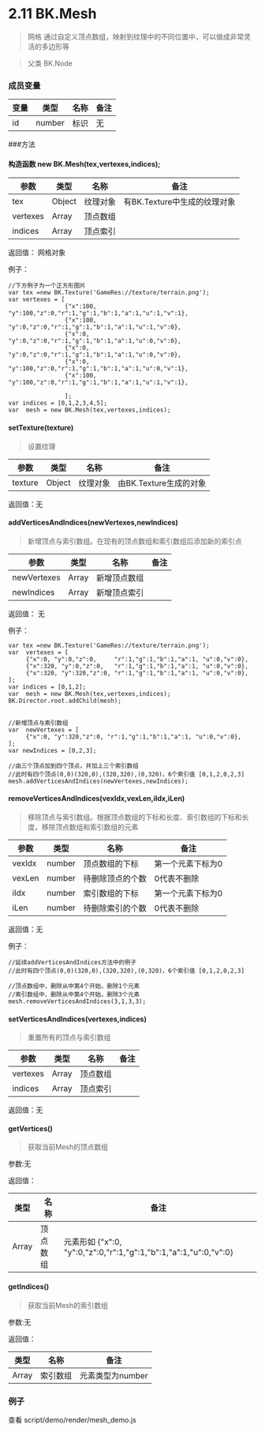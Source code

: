 # 2.11 BK.Mesh

> 网格
> 通过自定义顶点数组，映射到纹理中的不同位置中，可以做成非常灵活的多边形等

> 父类 BK.Node

### 成员变量
变量  | 类型 |名称 | 备注
------------- | ------------- | -------------| -------------
id | number | 标识 | 无
###方法
#### 构造函数 new BK.Mesh(tex,vertexes,indices);

参数  | 类型 |名称 | 备注
------------- | ------------- | -------------| -------------
tex | Object | 纹理对象 |  有BK.Texture中生成的纹理对象
vertexes | Array | 顶点数组 |
indices | Array | 顶点索引 |  
返回值：
网格对象

例子：

	//下方例子为一个正方形图片
	var tex =new BK.Texture('GameRes://texture/terrain.png');
	var vertexes = [
	                {"x":100, "y":100,"z":0,"r":1,"g":1,"b":1,"a":1,"u":1,"v":1},
	                {"x":100, "y":0,"z":0,"r":1,"g":1,"b":1,"a":1,"u":1,"v":0},
	                {"x":0, "y":0,"z":0,"r":1,"g":1,"b":1,"a":1,"u":0,"v":0},
	                {"x":0, "y":0,"z":0,"r":1,"g":1,"b":1,"a":1,"u":0,"v":0},
	                {"x":0, "y":100,"z":0,"r":1,"g":1,"b":1,"a":1,"u":0,"v":1},
	                {"x":100, "y":100,"z":0,"r":1,"g":1,"b":1,"a":1,"u":1,"v":1},
	                
	                ];
	var indices = [0,1,2,3,4,5];
	var  mesh = new BK.Mesh(tex,vertexes,indices);
	
#### setTexture(texture)
>设置纹理

参数  | 类型 |名称 | 备注
------------- | ------------- | -------------| -------------
texture|Object|纹理对象|由BK.Texture生成的对象

返回值：无

#### addVerticesAndIndices(newVertexes,newIndices)
>新增顶点与索引数组。在现有的顶点数组和索引数组后添加新的索引点

参数  | 类型 |名称 | 备注
------------- | ------------- | -------------| -------------
newVertexes | Array | 新增顶点数组 |
newIndices | Array | 新增顶点索引 |  

返回值：
无

例子：
	
	var tex =new BK.Texture('GameRes://texture/terrain.png');
	var  vertexes = [
	     {"x":0, "y":0,"z":0,     "r":1,"g":1,"b":1,"a":1, "u":0,"v":0},
	     {"x":320, "y":0,"z":0,   "r":1,"g":1,"b":1,"a":1, "u":0,"v":0},
	     {"x":320, "y":320,"z":0, "r":1,"g":1,"b":1,"a":1, "u":0,"v":0},
	];
	var indices = [0,1,2];
	var  mesh = new BK.Mesh(tex,vertexes,indices);
	BK.Director.root.addChild(mesh);
	
	
	//新增顶点与索引数组
	var  newVertexes = [
	     {"x":0, "y":320,"z":0, "r":1,"g":1,"b":1,"a":1, "u":0,"v":0},
	];
	var newIndices = [0,2,3];
	
	//由三个顶点加到四个顶点，并加上三个索引数组
	//此时有四个顶点(0,0)(320,0),(320,320),(0,320)，6个索引值 [0,1,2,0,2,3]
	mesh.addVerticesAndIndices(newVertexes,newIndices);



#### removeVerticesAndIndices(vexIdx,vexLen,iIdx,iLen)
>移除顶点与索引数组。根据顶点数组的下标和长度、索引数组的下标和长度，移除顶点数组和索引数组的元素


参数  | 类型 |名称 | 备注
------------- | ------------- | -------------| -------------
vexIdx | number | 顶点数组的下标| 第一个元素下标为0
vexLen | number | 待删除顶点的个数| 0代表不删除
iIdx | number | 索引数组的下标| 第一个元素下标为0
iLen | number | 待删除索引的个数| 0代表不删除

返回值：无


例子：

	//延续addVerticesAndIndices方法中的例子
	//此时有四个顶点(0,0)(320,0),(320,320),(0,320)，6个索引值 [0,1,2,0,2,3]
	
	//顶点数组中，删除从中第4个开始，删除1个元素
	//索引数组中，删除从中第4个开始，删除3个元素
	mesh.removeVerticesAndIndices(3,1,3,3);
	
#### setVerticesAndIndices(vertexes,indices)
> 重置所有的顶点与索引数组


参数  | 类型 |名称 | 备注
------------- | ------------- | -------------| -------------
vertexes | Array | 顶点数组 |
indices | Array | 顶点索引 |  

返回值：无

####  getVertices()
> 获取当前Mesh的顶点数组

参数:无

返回值：

 类型 |名称 | 备注
------------- | ------------- | -------------
 Array |顶点数组 | 元素形如 {"x":0, "y":0,"z":0,"r":1,"g":1,"b":1,"a":1,"u":0,"v":0}

#### getIndices()
> 获取当前Mesh的索引数组

参数:无

返回值：

 类型 |名称 | 备注
------------- | ------------- | -------------
 Array |索引数组 | 元素类型为number

### 例子
查看 script/demo/render/mesh_demo.js